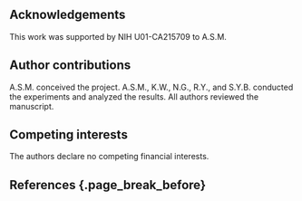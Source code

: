 ## Acknowledgements

This work was supported by NIH U01-CA215709 to A.S.M.

## Author contributions

A.S.M. conceived the project. A.S.M., K.W., N.G., R.Y., and S.Y.B. conducted the experiments and analyzed the results. All authors reviewed the manuscript.

## Competing interests

The authors declare no competing financial interests.

## References {.page_break_before}

<!-- Explicitly insert bibliography here -->
<div id="refs"></div>
